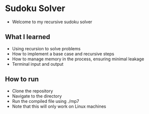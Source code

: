 # Sudoku Solver
- Welcome to my recursive sudoku solver

## What I learned
- Using recursion to solve problems
- How to implement a base case and recursive steps
- How to manage memory in the process, ensuring minimal leakage
- Terminal input and output

## How to run
- Clone the repository 
- Navigate to the directory
- Run the compiled file using ./mp7 
- Note that this will only work on Linux machines